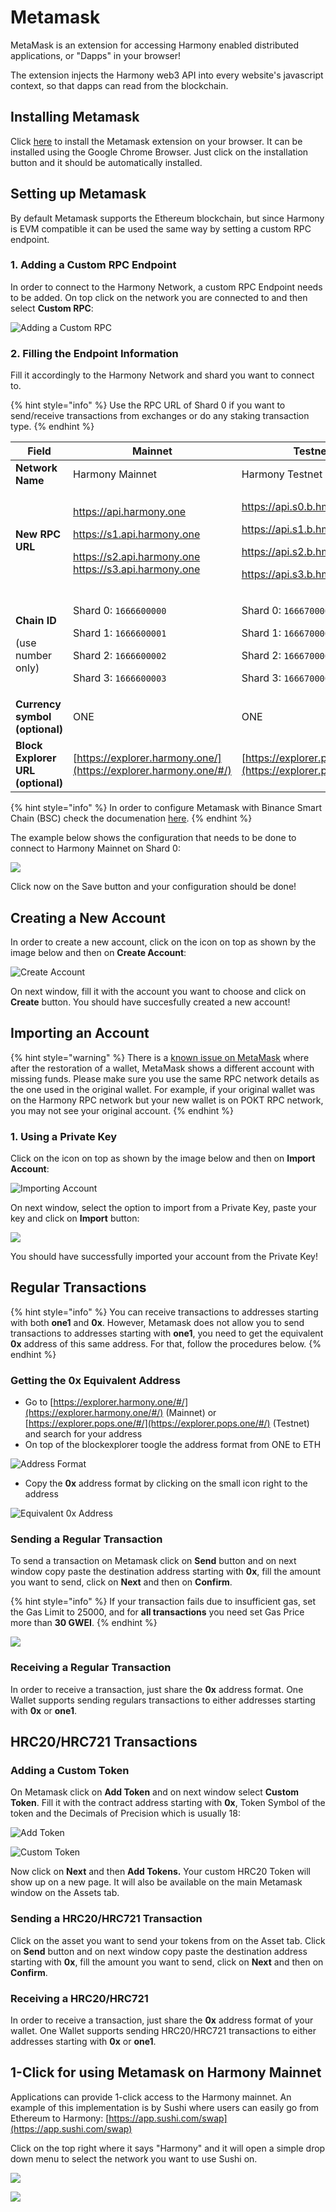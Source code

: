 # Metamask

MetaMask is an extension for accessing Harmony enabled distributed applications, or "Dapps" in your browser!

The extension injects the Harmony web3 API into every website's javascript context, so that dapps can read from the blockchain.

## Installing Metamask

Click [here](https://chrome.google.com/webstore/detail/metamask/nkbihfbeogaeaoehlefnkodbefgpgknn) to install the Metamask extension on your browser. It can be installed using the Google Chrome Browser. Just click on the installation button and it should be automatically installed.

## Setting up Metamask

By default Metamask supports the Ethereum blockchain, but since Harmony is EVM compatible it can be used the same way by setting a custom RPC endpoint.

### 1. Adding a Custom RPC Endpoint

In order to connect to the Harmony Network, a custom RPC Endpoint needs to be added. On top click on the network you are connected to and then select **Custom RPC**:

![Adding a Custom RPC](../../../.gitbook/assets/metamask\_custom\_rpc1.png)

### 2. Filling the Endpoint Information

Fill it accordingly to the Harmony Network and shard you want to connect to.

{% hint style="info" %}
Use the RPC URL of Shard 0 if you want to send/receive transactions from exchanges or do any staking transaction type.
{% endhint %}

| Field                                                    | Mainnet                                                                                                                                                      | Testnet                                                                                                                                                      |
| -------------------------------------------------------- | ------------------------------------------------------------------------------------------------------------------------------------------------------------ | ------------------------------------------------------------------------------------------------------------------------------------------------------------ |
| **Network Name**                                         | Harmony Mainnet                                                                                                                                              | Harmony Testnet                                                                                                                                              |
| **New RPC URL**                                          | <p>https://api.harmony.one</p><p>https://s1.api.harmony.one</p><p>https://s2.api.harmony.one<br>https://s3.api.harmony.one</p>                               | <p>https://api.s0.b.hmny.io</p><p>https://api.s1.b.hmny.io</p><p>https://api.s2.b.hmny.io</p><p>https://api.s3.b.hmny.io</p>                                 |
| <p><strong>Chain ID</strong></p><p>(use number only)</p> | <p>Shard 0: <code>1666600000</code></p><p>Shard 1: <code>1666600001</code></p><p>Shard 2: <code>1666600002</code></p><p>Shard 3: <code>1666600003</code></p> | <p>Shard 0: <code>1666700000</code></p><p>Shard 1: <code>1666700001</code></p><p>Shard 2: <code>1666700002</code></p><p>Shard 3: <code>1666700003</code></p> |
| **Currency symbol (optional)**                           | ONE                                                                                                                                                          | ONE                                                                                                                                                          |
| **Block Explorer URL (optional)**                        | [https://explorer.harmony.one/](https://explorer.harmony.one/#/)                                                                                             | [https://explorer.pops.one/](https://explorer.pops.one/#/)                                                                                                   |

{% hint style="info" %}
In order to configure Metamask with Binance Smart Chain (BSC) check the documenation [here](https://docs.binance.org/smart-chain/wallet/metamask.html).
{% endhint %}

The example below shows the configuration that needs to be done to connect to Harmony Mainnet on Shard 0:

![](<../../../.gitbook/assets/image (294) (1) (2) (2) (1) (2) (2) (2) (2) (2) (2) (2) (2) (3) (3) (3) (1) (4).png>)

Click now on the Save button and your configuration should be done!

## Creating a New Account

In order to create a new account, click on the icon on top as shown by the image below and then on **Create Account**:

![Create Account](../../../.gitbook/assets/metamask\_create\_account1.png)

On next window, fill it with the account you want to choose and click on **Create** button. You should have succesfully created a new account!

## Importing an Account

{% hint style="warning" %}
There is a [known issue on MetaMask](https://metamask.zendesk.com/hc/en-us/articles/360058120992-My-Seed-Phrase-Secret-Recovery-Phrase-restored-the-wrong-account) where after the restoration of a wallet, MetaMask shows a different account with missing funds. Please make sure you use the same RPC network details as the one used in the original wallet. For example, if your original wallet was on the Harmony RPC network but your new wallet is on POKT RPC network, you may not see your original account.
{% endhint %}

### 1. Using a Private Key

Click on the icon on top as shown by the image below and then on **Import Account**:

![Importing Account](../../../.gitbook/assets/metamask\_import\_account1.png)

On next window, select the option to import from a Private Key, paste your key and click on **Import** button:

![](../../../.gitbook/assets/metamask\_import\_account2.png)

You should have successfully imported your account from the Private Key!

## Regular Transactions

{% hint style="info" %}
You can receive transactions to addresses starting with both **one1** and **0x**. However, Metamask does not allow you to send transactions to addresses starting with **one1**, you need to get the equivalent **0x** address of this same address. For that, follow the procedures below.
{% endhint %}

### Getting the 0x Equivalent Address

* Go to [https://explorer.harmony.one/#/](https://explorer.harmony.one/#/) (Mainnet) or [https://explorer.pops.one/#/](https://explorer.pops.one/#/) (Testnet) and search for your address
* On top of the blockexplorer toogle the address format from ONE to ETH

![Address Format](../../../.gitbook/assets/metamask\_sending\_transactions1.png)

* Copy the **0x** address format by clicking on the small icon right to the address

![Equivalent 0x Address](../../../.gitbook/assets/metamask\_sending\_transactions2.png)

### Sending a Regular Transaction

To send a transaction on Metamask click on **Send** button and on next window copy paste the destination address starting with **0x**, fill the amount you want to send, click on **Next** and then on **Confirm**.

{% hint style="info" %}
If your transaction fails due to insufficient gas, set the Gas Limit to 25000, and for **all transactions** you need set Gas Price more than **30 GWEI**.
{% endhint %}

![](<../../../.gitbook/assets/image (289) (1).png>)

### Receiving a Regular Transaction

In order to receive a transaction, just share the **0x** address format. One Wallet supports sending regulars transactions to either addresses starting with **0x** or **one1**.

## HRC20/HRC721 Transactions

### Adding a Custom Token

On Metamask click on **Add Token** and on next window select **Custom Token**. Fill it with the contract address starting with **0x**, Token Symbol of the token and the Decimals of Precision which is usually 18:

![Add Token](../../../.gitbook/assets/metamask\_hrc20\_account1.png)

![Custom Token](../../../.gitbook/assets/metamask\_hrc20\_account2.png)

Now click on **Next** and then **Add Tokens.** Your custom HRC20 Token will show up on a new page. It will also be available on the main Metamask window on the Assets tab.

### Sending a HRC20/HRC721 Transaction

Click on the asset you want to send your tokens from on the Asset tab. Click on **Send** button and on next window copy paste the destination address starting with **0x**, fill the amount you want to send, click on **Next** and then on **Confirm**.

### Receiving a HRC20/HRC721

In order to receive a transaction, just share the **0x** address format of your wallet. One Wallet supports sending HRC20/HRC721 transactions to either addresses starting with **0x** or **one1**.

## 1-Click for using Metamask on Harmony Mainnet

Applications can provide 1-click access to the Harmony mainnet. An example of this implementation is by Sushi where users can easily go from Ethereum to Harmony: [https://app.sushi.com/swap](https://app.sushi.com/swap)

Click on the top right where it says "Harmony" and it will open a simple drop down menu to select the network you want to use Sushi on.

![](<../../../.gitbook/assets/image (239).png>)

![](<../../../.gitbook/assets/image (238).png>)
